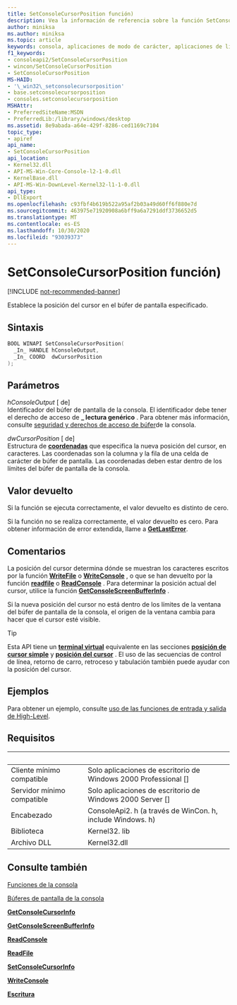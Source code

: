 ```yaml
---
title: SetConsoleCursorPosition función)
description: Vea la información de referencia sobre la función SetConsoleCursorPosition, que establece la posición del cursor en el búfer de pantalla de la consola especificado.
author: miniksa
ms.author: miniksa
ms.topic: article
keywords: consola, aplicaciones de modo de carácter, aplicaciones de línea de comandos, aplicaciones de terminal, API de consola
f1_keywords:
- consoleapi2/SetConsoleCursorPosition
- wincon/SetConsoleCursorPosition
- SetConsoleCursorPosition
MS-HAID:
- '\_win32\_setconsolecursorposition'
- base.setconsolecursorposition
- consoles.setconsolecursorposition
MSHAttr:
- PreferredSiteName:MSDN
- PreferredLib:/library/windows/desktop
ms.assetid: 8e9abada-a64e-429f-8286-ced1169c7104
topic_type:
- apiref
api_name:
- SetConsoleCursorPosition
api_location:
- Kernel32.dll
- API-MS-Win-Core-Console-l2-1-0.dll
- KernelBase.dll
- API-MS-Win-DownLevel-Kernel32-l1-1-0.dll
api_type:
- DllExport
ms.openlocfilehash: c93fbf4b619b522a95af2b03a49d60ff6f880e7d
ms.sourcegitcommit: 463975e71920908a6bff9a6a7291ddf3736652d5
ms.translationtype: MT
ms.contentlocale: es-ES
ms.lasthandoff: 10/30/2020
ms.locfileid: "93039373"
---
```

# <a name="setconsolecursorposition-function"></a>SetConsoleCursorPosition función)

[!INCLUDE [not-recommended-banner](./includes/not-recommended-banner.md)]

Establece la posición del cursor en el búfer de pantalla especificado.

## <a name="syntax"></a>Sintaxis

```C
BOOL WINAPI SetConsoleCursorPosition(
  _In_ HANDLE hConsoleOutput,
  _In_ COORD  dwCursorPosition
);
```

## <a name="parameters"></a>Parámetros

*hConsoleOutput* \[ de\]  
Identificador del búfer de pantalla de la consola. El identificador debe tener el derecho de acceso de **\_ lectura genérico** . Para obtener más información, consulte [seguridad y derechos de acceso de búfer](console-buffer-security-and-access-rights.md)de la consola.

*dwCursorPosition* \[ de\]  
Estructura de [**coordenadas**](coord-str.md) que especifica la nueva posición del cursor, en caracteres. Las coordenadas son la columna y la fila de una celda de carácter de búfer de pantalla. Las coordenadas deben estar dentro de los límites del búfer de pantalla de la consola.

## <a name="return-value"></a>Valor devuelto

Si la función se ejecuta correctamente, el valor devuelto es distinto de cero.

Si la función no se realiza correctamente, el valor devuelto es cero. Para obtener información de error extendida, llame a [**GetLastError**](https://msdn.microsoft.com/library/windows/desktop/ms679360).

## <a name="remarks"></a>Comentarios

La posición del cursor determina dónde se muestran los caracteres escritos por la función [**WriteFile**](https://msdn.microsoft.com/library/windows/desktop/aa365747) o [**WriteConsole**](writeconsole.md) , o que se han devuelto por la función [**readfile**](https://msdn.microsoft.com/library/windows/desktop/aa365467) o [**ReadConsole**](readconsole.md) . Para determinar la posición actual del cursor, utilice la función [**GetConsoleScreenBufferInfo**](getconsolescreenbufferinfo.md) .

Si la nueva posición del cursor no está dentro de los límites de la ventana del búfer de pantalla de la consola, el origen de la ventana cambia para hacer que el cursor esté visible.

> [!TIP]
> Esta API tiene un **[terminal virtual](console-virtual-terminal-sequences.md)** equivalente en las secciones **[posición de cursor simple](console-virtual-terminal-sequences.md#simple-cursor-positioning)** y **[posición del cursor](console-virtual-terminal-sequences.md#cursor-positioning)** . El uso de las secuencias de control de línea, retorno de carro, retroceso y tabulación también puede ayudar con la posición del cursor.

## <a name="examples"></a>Ejemplos

Para obtener un ejemplo, consulte [uso de las funciones de entrada y salida de High-Level](using-the-high-level-input-and-output-functions.md).

## <a name="requirements"></a>Requisitos

| &nbsp; | &nbsp; |
|-|-|
| Cliente mínimo compatible | Solo aplicaciones de escritorio de Windows 2000 Professional \[\] |
| Servidor mínimo compatible | Solo aplicaciones de escritorio de Windows 2000 Server \[\] |
| Encabezado | ConsoleApi2. h (a través de WinCon. h, include Windows. h) |
| Biblioteca | Kernel32. lib |
| Archivo DLL | Kernel32.dll |

## <a name="see-also"></a>Consulte también

[Funciones de la consola](console-functions.md)

[Búferes de pantalla de la consola](console-screen-buffers.md)

[**GetConsoleCursorInfo**](getconsolecursorinfo.md)

[**GetConsoleScreenBufferInfo**](getconsolescreenbufferinfo.md)

[**ReadConsole**](readconsole.md)

[**ReadFile**](https://msdn.microsoft.com/library/windows/desktop/aa365467)

[**SetConsoleCursorInfo**](setconsolecursorinfo.md)

[**WriteConsole**](writeconsole.md)

[**Escritura**](https://msdn.microsoft.com/library/windows/desktop/aa365747)
